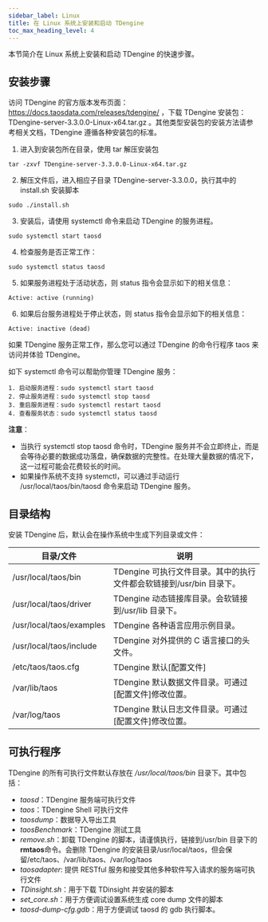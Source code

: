 ```yaml
---
sidebar_label: Linux
title: 在 Linux 系统上安装和启动 TDengine
toc_max_heading_level: 4
---
```


本节简介在 Linux 系统上安装和启动 TDengine 的快速步骤。

## 安装步骤

访问 TDengine 的官方版本发布页面：https://docs.taosdata.com/releases/tdengine/ ，下载 TDengine 安装包：TDengine-server-3.3.0.0-Linux-x64.tar.gz 。其他类型安装包的安装方法请参考相关文档，TDengine 遵循各种安装包的标准。

1. 进入到安装包所在目录，使用 tar 解压安装包
```shell
tar -zxvf TDengine-server-3.3.0.0-Linux-x64.tar.gz
```

2. 解压文件后，进入相应子目录 TDengine-server-3.3.0.0，执行其中的 install.sh 安装脚本
```shell
sudo ./install.sh
```

3. 安装后，请使用 systemctl 命令来启动 TDengine 的服务进程。
```shell
sudo systemctl start taosd
```

4. 检查服务是否正常工作：
```shell
sudo systemctl status taosd
```

5. 如果服务进程处于活动状态，则 status 指令会显示如下的相关信息：
```shell
Active: active (running)
```

6. 如果后台服务进程处于停止状态，则 status 指令会显示如下的相关信息：
```shell
Active: inactive (dead)
```

如果 TDengine 服务正常工作，那么您可以通过 TDengine 的命令行程序 taos 来访问并体验 TDengine。

如下 systemctl 命令可以帮助你管理 TDengine 服务：
```shell
1. 启动服务进程：sudo systemctl start taosd
2. 停止服务进程：sudo systemctl stop taosd
3. 重启服务进程：sudo systemctl restart taosd
4. 查看服务状态：sudo systemctl status taosd
```

**注意**：
- 当执行 systemctl stop taosd 命令时，TDengine 服务并不会立即终止，而是会等待必要的数据成功落盘，确保数据的完整性。在处理大量数据的情况下，这一过程可能会花费较长的时间。
- 如果操作系统不支持 systemctl，可以通过手动运行 /usr/local/taos/bin/taosd 命令来启动 TDengine 服务。


## 目录结构

安装 TDengine 后，默认会在操作系统中生成下列目录或文件：

| 目录/文件                 | 说明                                                                 |
| ------------------------- | -------------------------------------------------------------------- |
| /usr/local/taos/bin       | TDengine 可执行文件目录。其中的执行文件都会软链接到/usr/bin 目录下。 |
| /usr/local/taos/driver    | TDengine 动态链接库目录。会软链接到/usr/lib 目录下。                 |
| /usr/local/taos/examples  | TDengine 各种语言应用示例目录。                                      |
| /usr/local/taos/include   | TDengine 对外提供的 C 语言接口的头文件。                             |
| /etc/taos/taos.cfg        | TDengine 默认[配置文件]                                              |
| /var/lib/taos             | TDengine 默认数据文件目录。可通过[配置文件]修改位置。                |
| /var/log/taos             | TDengine 默认日志文件目录。可通过[配置文件]修改位置。                |

## 可执行程序

TDengine 的所有可执行文件默认存放在 _/usr/local/taos/bin_ 目录下。其中包括：

- _taosd_：TDengine 服务端可执行文件
- _taos_：TDengine Shell 可执行文件
- _taosdump_：数据导入导出工具
- _taosBenchmark_：TDengine 测试工具
- _remove.sh_：卸载 TDengine 的脚本，请谨慎执行，链接到/usr/bin 目录下的**rmtaos**命令。会删除 TDengine 的安装目录/usr/local/taos，但会保留/etc/taos、/var/lib/taos、/var/log/taos
- _taosadapter_: 提供 RESTful 服务和接受其他多种软件写入请求的服务端可执行文件
- _TDinsight.sh_：用于下载 TDinsight 并安装的脚本
- _set_core.sh_：用于方便调试设置系统生成 core dump 文件的脚本
- _taosd-dump-cfg.gdb_：用于方便调试 taosd 的 gdb 执行脚本。

